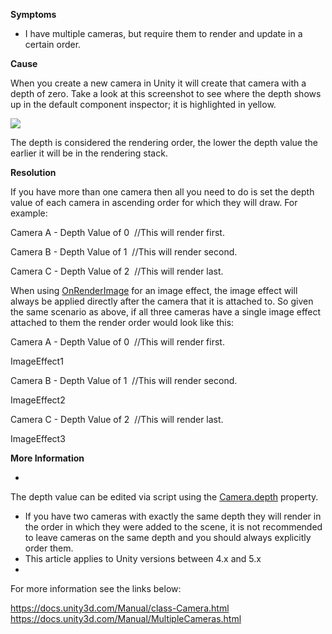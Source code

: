 
        

**Symptoms** 

*   I have multiple cameras, but require them to render and update in a certain order.

**Cause** 

When you create a new camera in Unity it will create that camera with a depth of zero. Take a look at this screenshot to see where the depth shows up in the default component inspector; it is highlighted in yellow.

**![](/hc/article_attachments/209485706/Camera.png)** 

The depth is considered the rendering order, the lower the depth value the earlier it will be in the rendering stack. 

**Resolution** 

If you have more than one camera then all you need to do is set the depth value of each camera in ascending order for which they will draw. For example:

Camera A - Depth Value of 0  //This will render first.

Camera B - Depth Value of 1  //This will render second.

Camera C - Depth Value of 2  //This will render last.

When using [OnRenderImage](https://docs.unity3d.com/ScriptReference/MonoBehaviour.OnRenderImage.html) for an image effect, the image effect will always be applied directly after the camera that it is attached to. So given the same scenario as above, if all three cameras have a single image effect attached to them the render order would look like this:

Camera A - Depth Value of 0  //This will render first.

ImageEffect1

Camera B - Depth Value of 1  //This will render second.

ImageEffect2

Camera C - Depth Value of 2  //This will render last.

ImageEffect3

**More Information** 

*   

The depth value can be edited via script using the [Camera.depth](https://docs.unity3d.com/ScriptReference/Camera-depth.html) property.

*   If you have two cameras with exactly the same depth they will render in the order in which they were added to the scene, it is not recommended to leave cameras on the same depth and you should always explicitly order them.
*   This article applies to Unity versions between 4.x and 5.x
*   

For more information see the links below:

https://docs.unity3d.com/Manual/class-Camera.html https://docs.unity3d.com/Manual/MultipleCameras.html

      